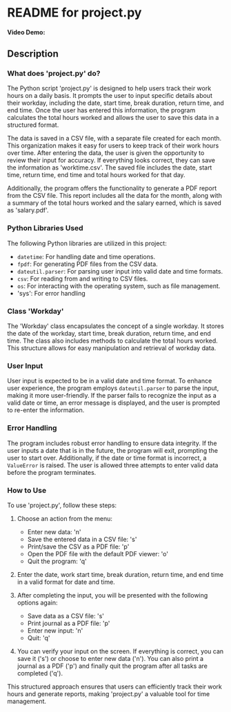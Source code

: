 # README for project.py

#### Video Demo:  <URL HERE>

## Description

### What does 'project.py' do?

The Python script 'project.py' is designed to help users track their work hours on a daily basis. It prompts the user to input specific details about their workday, including the date, start time, break duration, return time, and end time. Once the user has entered this information, the program calculates the total hours worked and allows the user to save this data in a structured format.

The data is saved in a CSV file, with a separate file created for each month. This organization makes it easy for users to keep track of their work hours over time. After entering the data, the user is given the opportunity to review their input for accuracy. If everything looks correct, they can save the information as 'worktime.csv'. The saved file includes the date, start time, return time, end time and total hours worked for that day.

Additionally, the program offers the functionality to generate a PDF report from the CSV file. This report includes all the data for the month, along with a summary of the total hours worked and the salary earned, which is saved as 'salary.pdf'.

### Python Libraries Used

The following Python libraries are utilized in this project:

- `datetime`: For handling date and time operations.
- `fpdf`: For generating PDF files from the CSV data.
- `dateutil.parser`: For parsing user input into valid date and time formats.
- `csv`: For reading from and writing to CSV files.
- `os`: For interacting with the operating system, such as file management.
- 'sys': For error handling

### Class 'Workday'

The 'Workday' class encapsulates the concept of a single workday. It stores the date of the workday, start time, break duration, return time, and end time. The class also includes methods to calculate the total hours worked. This structure allows for easy manipulation and retrieval of workday data.

### User Input

User input is expected to be in a valid date and time format. To enhance user experience, the program employs `dateutil.parser` to parse the input, making it more user-friendly. If the parser fails to recognize the input as a valid date or time, an error message is displayed, and the user is prompted to re-enter the information.

### Error Handling

The program includes robust error handling to ensure data integrity. If the user inputs a date that is in the future, the program will exit, prompting the user to start over. Additionally, if the date or time format is incorrect, a `ValueError` is raised. The user is allowed three attempts to enter valid data before the program terminates.

### How to Use

To use 'project.py', follow these steps:

1. Choose an action from the menu:
   - Enter new data: 'n'
   - Save the entered data in a CSV file: 's'
   - Print/save the CSV as a PDF file: 'p'
   - Open the PDF file with the default PDF viewer: 'o'
   - Quit the program: 'q'

2. Enter the date, work start time, break duration, return time, and end time in a valid format for date and time.

3. After completing the input, you will be presented with the following options again:
   - Save data as a CSV file: 's'
   - Print journal as a PDF file: 'p'
   - Enter new input: 'n'
   - Quit: 'q'

4. You can verify your input on the screen. If everything is correct, you can save it ('s') or choose to enter new data ('n'). You can also print a journal as a PDF ('p') and finally quit the program after all tasks are completed ('q').

This structured approach ensures that users can efficiently track their work hours and generate reports, making 'project.py' a valuable tool for time management.
